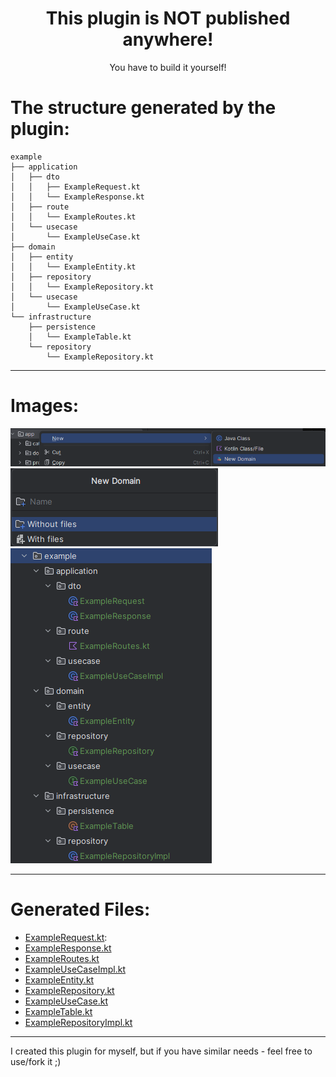 <h1 align="center">
  This plugin is <strong>NOT</strong> published anywhere!
</h1>
<p align="center">You have to build it yourself!</p>

# The structure generated by the plugin:
```
example
├── application
│   ├── dto
│   │   ├── ExampleRequest.kt
│   │   └── ExampleResponse.kt
│   ├── route
│   │   └── ExampleRoutes.kt
│   └── usecase
│       └── ExampleUseCase.kt
├── domain
│   ├── entity
│   │   └── ExampleEntity.kt
│   ├── repository
│   │   └── ExampleRepository.kt
│   └── usecase
│       └── ExampleUseCase.kt
└── infrastructure
    ├── persistence
    │   └── ExampleTable.kt
    └── repository
        └── ExampleRepository.kt
```

---
# Images:

<img src="readme/images/new_ddd.png">
<img src="readme/images/dialogue.png">
<img src="readme/images/result.png">

---
# Generated Files:

- [ExampleRequest.kt](readme/example/application/dto/ExampleRequest.kt):
- [ExampleResponse.kt](readme/example/application/dto/ExampleResponse.kt)
- [ExampleRoutes.kt](readme/example/application/route/ExampleRoutes.kt)
- [ExampleUseCaseImpl.kt](readme/example/application/usecase/ExampleUseCaseImpl.kt)
- [ExampleEntity.kt](readme/example/domain/entity/ExampleEntity.kt)
- [ExampleRepository.kt](readme/example/domain/repository/ExampleRepository.kt)
- [ExampleUseCase.kt](readme/example/domain/usecase/ExampleUseCase.kt)
- [ExampleTable.kt](readme/example/infrastructure/persistence/ExampleTable.kt)
- [ExampleRepositoryImpl.kt](readme/example/infrastructure/repository/ExampleRepositoryImpl.kt)

---

I created this plugin for myself, but if you have similar needs - feel free to use/fork it ;)
